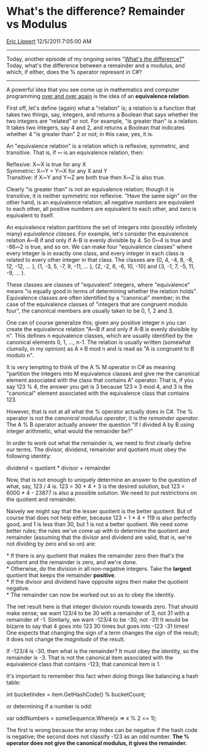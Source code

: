 # What's the difference? Remainder vs Modulus

[Eric Lippert](https://social.msdn.microsoft.com/profile/Eric%20Lippert) 12/5/2011 7:05:00 AM

-----

Today, another episode of my ongoing series "[What's the difference?](http://blogs.msdn.com/b/ericlippert/archive/tags/what_2700_s+the+difference_3f00_/)" Today, what's the difference between a remainder and a modulus, and which, if either, does the % operator represent in C\#?

-----

A powerful idea that you see come up in mathematics and computer programming [over and over again](http://blogs.msdn.com/b/ericlippert/archive/2010/02/08/making-the-code-read-like-the-spec.aspx) is the idea of an **equivalence relation**.

First off, let's define (again) what a "relation" is; a relation is a function that takes two things, say, integers, and returns a Boolean that says whether the two integers are "related" or not. For example, "is greater than" is a relation. It takes two integers, say 4 and 2, and returns a Boolean that indicates whether 4 "is greater than" 2 or not; in this case, yes, it is.

An "equivalence relation" is a relation which is reflexive, symmetric, and transitive. That is, if ∾ is an equivalence relation, then:

Reflexive: X∾X is true for any X  
Symmetric: X∾Y = Y∾X for any X and Y  
Transitive: if X∾Y and Y∾Z are both true then X∾Z is also true.

Clearly "is greater than" is not an equivalence relation; though it is transitive, it is neither symmetric nor reflexive. "Have the same sign" on the other hand, is an equivalence relation; all negative numbers are equivalent to each other, all positive numbers are equivalent to each other, and zero is equivalent to itself.

An equivalence relation partitions the set of integers into (possibly infinitely many) *equivalence classes*. For example, let's consider the equivalence relation A∾B if and only if A-B is evenly divisible by 4. So 0∾4 is true and -86∾2 is true, and so on. We can make four "equivalence classes" where every integer is in exactly one class, and every integer in each class is related to every other integer in that class. The classes are {0, 4, -4, 8, -8, 12, -12, ... }, {1, -3, 5, -7, 9, -11, ... }, {2, -2, 6, -6, 10, -10} and {3, -1, 7, -5, 11, -9, ... }.

These classes are classes of "equivalent" integers, where "equivalence" means "is equally good in terms of determining whether the relation holds". Equivalence classes are often identified by a "canonical" member; in the case of the equivalence classes of "integers that are congruent modulo four", the canonical members are usually taken to be 0, 1, 2 and 3.

One can of course generalize this; given any positive integer n you can create the equivalence relation "A∾B if and only if A-B is evenly divisible by n". This defines n equivalence classes, which are usually identified by the canonical elements 0, 1, ..., n-1. The relation is usually written (somewhat clumsily, in my opinion) as A ≡ B mod n and is read as "A is congruent to B modulo n".

It is very tempting to think of the A % M operator in C\# as meaning "partition the integers into M equivalence classes and give me the canonical element associated with the class that contains A" operator. That is, if you say 123 % 4, the answer you get is 3 because 123 ≡ 3 mod 4, and 3 is the "canonical" element associated with the equivalence class that contains 123.

However, that is not at all what the % operator actually does in C\#. The % operator is not the *canonical modulus operator*, it is the *remainder operator*. The A % B operator actually answer the question "If I divided A by B using integer arithmetic, what would the remainder be?"

In order to work out what the remainder is, we need to first clearly define our terms. The divisor, dividend, remainder and quotient must obey the following identity:

dividend = quotient \* divisor + remainder

Now, that is not enough to uniquely determine an answer to the question of what, say, 123 / 4 is. 123 = 30 \* 4 + 3 is the desired solution, but 123 = 6000 \* 4 - 23877 is also a possible solution. We need to put restrictions on the quotient and remainder.

Naively we might say that the lesser quotient is the better quotient. But of course that does not help either, because 123 = 1 \* 4 + 119 is also perfectly good, and 1 is less than 30, but 1 is not a better quotient. We need some better rules; the rules we've come up with to determine the quotient and remainder (assuming that the divisor and dividend are valid, that is, we're not dividing by zero and so on) are:

\* If there is any quotient that makes the remainder zero then that's the quotient and the remainder is zero, and we're done.  
\* Otherwise, do the division in all non-negative integers. Take the **largest** quotient that keeps the remainder **positive**.  
\* If the divisor and dividend have opposite signs then make the quotient negative.  
\* The remainder can now be worked out so as to obey the identity.

The net result here is that integer division rounds towards zero. That should make sense; we want 123/4 to be 30 with a remainder of 3, not 31 with a remainder of -1. Similarly, we want -123/4 to be -30, not -31\! It would be bizarre to say that 4 goes into 123 30 times but goes into -123 -31 times\! One expects that changing the sign of a term changes the *sign* of the result; it does not change the *magnitude* of the result.

If -123/4 is -30, then what is the remainder? It must obey the identity, so the remainder is -3. That is not the canonical item associated with the equivalence class that contains -123; that canonical item is 1.

It's important to remember this fact when doing things like balancing a hash table:

int bucketIndex = item.GetHashCode() % bucketCount; 

or determining if a number is odd:

var oddNumbers = someSequence.Where(x =\> x % 2 == 1);

The first is wrong because the array index can be negative if the hash code is negative; the second does not classify -123 as an odd number. **The % operator does not give the canonical modulus, it gives the remainder.**

